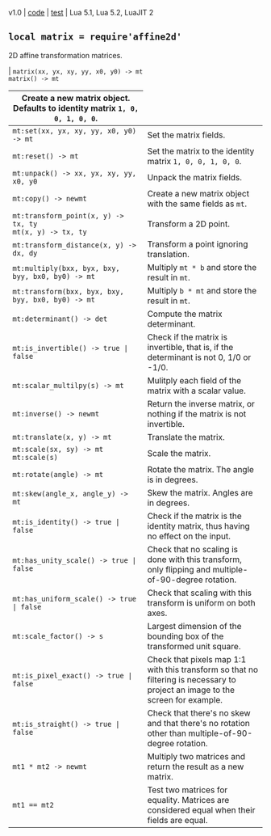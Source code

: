 v1.0 | [code](http://code.google.com/p/lua-files/source/browse/affine2d.lua) | [test](http://code.google.com/p/lua-files/source/browse/affine2d_test.lua) | Lua 5.1, Lua 5.2, LuaJIT 2

## `local matrix = require'affine2d'` ##

2D affine transformation matrices.

| `matrix(xx, yx, xy, yy, x0, y0) -> mt` <br> <code>matrix() -&gt; mt</code> <table><thead><th> Create a new matrix object. Defaults to identity matrix <code>1, 0, 0, 1, 0, 0</code>. </th></thead><tbody>
<tr><td> <code>mt:set(xx, yx, xy, yy, x0, y0) -&gt; mt</code>                       </td><td> Set the matrix fields.                                                                 </td></tr>
<tr><td> <code>mt:reset() -&gt; mt</code>                                           </td><td> Set the matrix to the identity matrix <code>1, 0, 0, 1, 0, 0</code>.                   </td></tr>
<tr><td> <code>mt:unpack() -&gt; xx, yx, xy, yy, x0, y0</code>                      </td><td> Unpack the matrix fields.                                                              </td></tr>
<tr><td> <code>mt:copy() -&gt; newmt</code>                                         </td><td> Create a new matrix object with the same fields as <code>mt</code>.                    </td></tr>
<tr><td> <code>mt:transform_point(x, y) -&gt; tx, ty</code> <br> <code>mt(x, y) -&gt; tx, ty</code> </td><td> Transform a 2D point.                                                                  </td></tr>
<tr><td> <code>mt:transform_distance(x, y) -&gt; dx, dy</code>                      </td><td> Transform a point ignoring translation.                                                </td></tr>
<tr><td> <code>mt:multiply(bxx, byx, bxy, byy, bx0, by0) -&gt; mt</code>            </td><td> Multiply <code>mt * b</code> and store the result in <code>mt</code>.                  </td></tr>
<tr><td> <code>mt:transform(bxx, byx, bxy, byy, bx0, by0) -&gt; mt</code>           </td><td> Multiply <code>b * mt</code> and store the result in <code>mt</code>.                  </td></tr>
<tr><td> <code>mt:determinant() -&gt; det</code>                                    </td><td> Compute the matrix determinant.                                                        </td></tr>
<tr><td> <code>mt:is_invertible() -&gt; true | false</code>                         </td><td> Check if the matrix is invertible, that is, if the determinant is not 0, 1/0 or -1/0.  </td></tr>
<tr><td> <code>mt:scalar_multilpy(s) -&gt; mt</code>                                </td><td> Mulitply each field of the matrix with a scalar value.                                 </td></tr>
<tr><td> <code>mt:inverse() -&gt; newmt</code>                                      </td><td> Return the inverse matrix, or nothing if the matrix is not invertible.                 </td></tr>
<tr><td> <code>mt:translate(x, y) -&gt; mt</code>                                   </td><td> Translate the matrix.                                                                  </td></tr>
<tr><td> <code>mt:scale(sx, sy) -&gt; mt</code> <br> <code>mt:scale(s)</code>       </td><td> Scale the matrix.                                                                      </td></tr>
<tr><td> <code>mt:rotate(angle) -&gt; mt</code>                                     </td><td> Rotate the matrix. The angle is in degrees.                                            </td></tr>
<tr><td> <code>mt:skew(angle_x, angle_y) -&gt; mt</code>                            </td><td> Skew the matrix. Angles are in degrees.                                                </td></tr>
<tr><td> <code>mt:is_identity() -&gt; true | false</code>                           </td><td> Check if the matrix is the identity matrix, thus having no effect on the input.        </td></tr>
<tr><td> <code>mt:has_unity_scale() -&gt; true | false</code>                       </td><td> Check that no scaling is done with this transform, only flipping and multiple-of-90-degree rotation. </td></tr>
<tr><td> <code>mt:has_uniform_scale() -&gt; true | false</code>                     </td><td> Check that scaling with this transform is uniform on both axes.                        </td></tr>
<tr><td> <code>mt:scale_factor() -&gt; s</code>                                     </td><td> Largest dimension of the bounding box of the transformed unit square.                  </td></tr>
<tr><td> <code>mt:is_pixel_exact() -&gt; true | false</code>                        </td><td> Check that pixels map 1:1 with this transform so that no filtering is necessary to project an image to the screen for example. </td></tr>
<tr><td> <code>mt:is_straight() -&gt; true | false</code>                           </td><td> Check that there's no skew and that there's no rotation other than multiple-of-90-degree rotation. </td></tr>
<tr><td> <code>mt1 * mt2 -&gt; newmt</code>                                         </td><td> Multiply two matrices and return the result as a new matrix.                           </td></tr>
<tr><td> <code>mt1 == mt2</code>                                                    </td><td> Test two matrices for equality. Matrices are considered equal when their fields are equal. </td></tr>